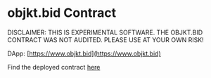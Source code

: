 # objkt.bid Contract

DISCLAIMER: THIS IS EXPERIMENTAL SOFTWARE. THE OBJKT.BID CONTRACT WAS NOT AUDITED. 
PLEASE USE AT YOUR OWN RISK!

DApp: [https://www.objkt.bid](https://www.objkt.bid)

Find the deployed contract [here](https://www.objkt.bid)